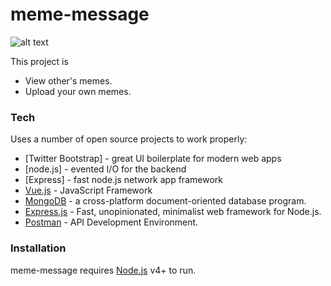 # meme-message

![alt text](http://yanjin.dev.fast.sheridanc.on.ca/Jinhua/images/portfolio/meme.png)

This project is
  - View other's memes.
  - Upload your own memes.

### Tech

Uses a number of open source projects to work properly:

* [Twitter Bootstrap] - great UI boilerplate for modern web apps
* [node.js] - evented I/O for the backend
* [Express] - fast node.js network app framework
* [Vue.js](https://vuejs.org/) - JavaScript Framework
* [MongoDB](https://www.mongodb.com/) -  a cross-platform document-oriented database program. 
* [Express.js](https://expressjs.com/) -  Fast, unopinionated, minimalist web framework for Node.js.
* [Postman](https://www.getpostman.com/) -  API Development Environment.

### Installation

meme-message requires [Node.js](https://nodejs.org/) v4+ to run.
